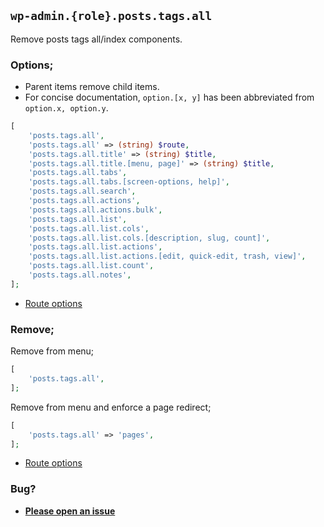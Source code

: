 ## `wp-admin.{role}.posts.tags.all`

Remove posts tags all/index components.

### Options;

* Parent items remove child items. 
* For concise documentation, `option.[x, y]` has been abbreviated from `option.x, option.y`.

```php
[
    'posts.tags.all',
    'posts.tags.all' => (string) $route,
    'posts.tags.all.title' => (string) $title,
    'posts.tags.all.title.[menu, page]' => (string) $title,
    'posts.tags.all.tabs',
    'posts.tags.all.tabs.[screen-options, help]',
    'posts.tags.all.search',
    'posts.tags.all.actions',
    'posts.tags.all.actions.bulk',
    'posts.tags.all.list',
    'posts.tags.all.list.cols',
    'posts.tags.all.list.cols.[description, slug, count]',
    'posts.tags.all.list.actions',
    'posts.tags.all.list.actions.[edit, quick-edit, trash, view]',
    'posts.tags.all.list.count',
    'posts.tags.all.notes',
];
```

* [Route options](../route-options.md)

### Remove;

Remove from menu;

```php
[
    'posts.tags.all',
];
```

Remove from menu and enforce a page redirect;

```php
[
    'posts.tags.all' => 'pages',
];
```

* [Route options](../route-options.md)

### Bug?

* **[Please open an issue](https://github.com/soberwp/intervention/issues/new?title=[wp-admin.posts.tags.all]&labels=bug&assignees=darrenjacoby)**
